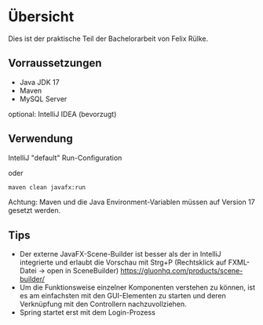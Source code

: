 # Übersicht

Dies ist der praktische Teil der Bachelorarbeit von Felix Rülke.

## Vorraussetzungen

- Java JDK 17
- Maven
- MySQL Server

optional: IntelliJ IDEA (bevorzugt)

## Verwendung

IntelliJ "default" Run-Configuration

oder
```bash
maven clean javafx:run
```

Achtung: Maven und die Java Environment-Variablen müssen auf Version 17 gesetzt werden.

## Tips

- Der externe JavaFX-Scene-Builder ist besser als der in IntelliJ integrierte und erlaubt die Vorschau mit Strg+P (Rechtsklick auf FXML-Datei -> open in SceneBuilder) https://gluonhq.com/products/scene-builder/
- Um die Funktionsweise einzelner Komponenten verstehen zu können, ist es am einfachsten mit den GUI-Elementen zu starten und deren Verknüpfung mit den Controllern nachzuvollziehen.
- Spring startet erst mit dem Login-Prozess